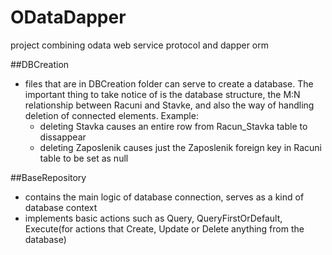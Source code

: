 # ODataDapper
project combining odata web service protocol and dapper orm

##DBCreation 
- files that are in DBCreation folder can serve to create a database. The important thing to take notice of is the database structure,
the M:N relationship between Racuni and Stavke, and also the way of handling deletion of connected elements.
Example: 
  - deleting Stavka causes an entire row from Racun_Stavka table to dissappear
  - deleting Zaposlenik causes just the Zaposlenik foreign key in Racuni table to be set as null

##BaseRepository
- contains the main logic of database connection, serves as a kind of database context
- implements basic actions such as Query, QueryFirstOrDefault, Execute(for actions that Create, Update or Delete anything from the database)
